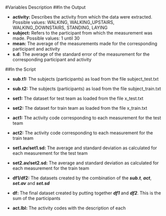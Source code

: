 #Variables Description
##In the Output
* **activity:** Describes the activity from which the data were extracted. Possible values: WALKING, WALKING_UPSTAIRS, WALKING_DOWNSTAIRS, STANDING, LAYING
* **subject:** Refers to the participant from which the measurement was made. Possible values: 1 until 30
* **mean:** The average of the measurements made for the corresponding participant and activity
* **s.d:** The average of the standard error of the measurement for the corresponding participant and activity

##In the Script

* **sub.t1:** The subjects (participants) as load from the file subject_test.txt 
* **sub.t2:** The subjects (participants) as load from the file subject_train.txt

* **set1:** The dataset for test team as loaded from the file x_test.txt
* **set2:** The dataset for train team as loaded from the file x_train.txt

* **act1:** The activity code corresponding to each measurement for the test team
* **act2:** The activity code corresponding to each measurement for the train team

* **set1.av/set1.sd:** The average and standard deviation as calculated for each measurement for the test team
* **set2.av/set2.sd:** The average and standard deviation as calculated for each measurement for the train team

* **df1/df2:** The datasets created by the combination of the ***sub.t***, ***act***, ***set.av*** and ***set.sd***
* **df:** The final dataset created by putting together ***df1*** and ***df2***. This is the sum of the participants

* **act.lbl:** The activity codes with the description of each
